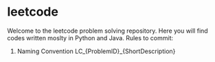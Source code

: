 # leetcode
Welcome to the leetcode problem solving repository. Here you will find codes written moslty in Python and Java.
Rules to commit:
1. Naming Convention
    LC_{ProblemID}_{ShortDescription}